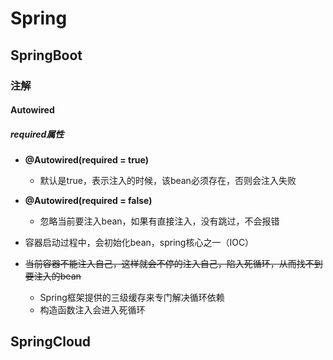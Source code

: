 # Spring

## SpringBoot

### 注解

#### Autowired

##### required属性
+ **@Autowired(required = true)**
  + 默认是true，表示注入的时候，该bean必须存在，否则会注入失败

+ **@Autowired(required = false)**
  + 忽略当前要注入bean，如果有直接注入，没有跳过，不会报错

+ 容器启动过程中，会初始化bean，spring核心之一（IOC）
+ ~~当前容器不能注入自己，这样就会不停的注入自己，陷入死循环，从而找不到要注入的bean~~
  + Spring框架提供的三级缓存来专门解决循环依赖
  + 构造函数注入会进入死循环



## SpringCloud

